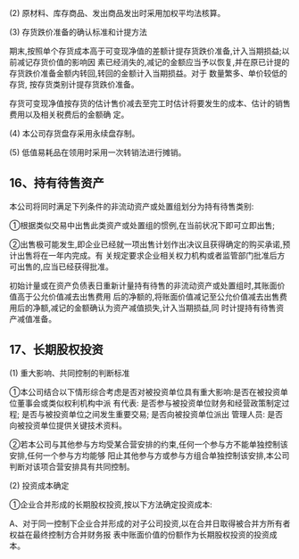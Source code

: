 (2) 原材料、库存商品、发出商品发出时采用加权平均法核算。

(3) 存货跌价准备的确认标准和计提方法

期末,按照单个存货成本高于可变现净值的差额计提存货跌价准备,计入当期损益;以前减记存货价值的影响因 素已经消失的,减记的金额应当予以恢复,并在原已计提的存货跌价准备金额内转回,转回的金额计入当期损益。对于 数量繁多、单价较低的存货, 按存货类别计提存货跌价准备。

存货可变现净值按存货的估计售价减去至完工时估计将要发生的成本、估计的销售费用以及相关税费后的金额确 定。

(4) 本公司存货盘存采用永续盘存制。

(5) 低值易耗品在领用时采用一次转销法进行摊销。

## 16、持有待售资产

本公司将同时满足下列条件的非流动资产或处置组划分为持有待售类别:

①根据类似交易中出售此类资产或处置组的惯例,在当前状况下即可立即出售;

②出售极可能发生,即企业已经就一项出售计划作出决议且获得确定的购买承诺,预计出售将在一年内完成。有 关规定要求企业相关权力机构或者监管部门批准后方可出售的,应当已经获得批准。

初始计量或在资产负债表日重新计量持有待售的非流动资产或处置组时,其账面价值高于公允价值减去出售费用 后的净额的,将账面价值减记至公允价值减去出售费用后的净额,减记的金额确认为资产减值损失,计入当期损益,同 时计提持有待售资产减值准备。

## 17、长期股权投资

(1) 重大影响、共同控制的判断标准

①本公司结合以下情形综合考虑是否对被投资单位具有重大影响:是否在被投资单位董事会或类似权利机构中派 有代表: 是否参与被投资单位财务和经营政策制定过程; 是否与被投资单位之间发生重要交易; 是否向被投资单位派出 管理人员: 是否向被投资单位提供关键技术资料。

②若本公司与其他参与方均受某合营安排的约束,任何一个参与方不能单独控制该安排,任何一个参与方均能够 阳止其他参与方或参与方组合单独控制该安排,本公司判断对该项合营安排具有共同控制。

(2) 投资成本确定

①企业合并形成的长期股权投资,按以下方法确定投资成本:

A、对于同一控制下企业合并形成的对子公司投资,以在合并日取得被合并方所有者权益在最终控制方合并财务报 表中账面价值的份额作为长期股权投资的投资成本。